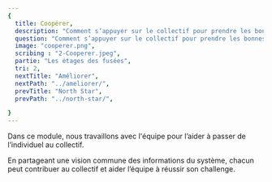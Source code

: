 ```yaml
---
{
  title: Coopérer,
  description: "Comment s’appuyer sur le collectif pour prendre les bonnes décisions ?",
  question: "Comment s’appuyer sur le collectif pour prendre les bonnes décisions ?",
  image: "cooperer.png",
  scribing : "2-Cooperer.jpeg",
  partie: "Les étages des fusées",
  tri: 2,
  nextTitle: "Améliorer",
  nextPath: "../ameliorer/",
  prevTitle: "North Star",
  prevPath: "../north-star/",

}
---
```

Dans ce module, nous travaillons avec l'équipe pour l’aider à passer de l’individuel au collectif.

En partageant une vision commune des informations du système, chacun peut contribuer au collectif et aider l’équipe à réussir son challenge.

